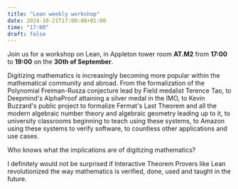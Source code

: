 ```yaml
---
title: "Lean weekly workshop"
date: 2024-10-21T17:00:00+01:00
time: "17:00"
draft: false
---
```

Join us for a workshop on Lean, in Appleton tower room **AT.M2** from **17:00** to **19:00** on the **30th of September**.

Digitizing mathematics is increasingly becoming more popular within the mathematical community and abroad. From the formalization of the Polynomial Freiman-Rusza conjecture lead by Field medalist Terence Tao, to Deepmind's AlphaProof attaining a silver medal in the IMO, to Kevin Buzzard's public project to formalize Fermat's Last Theorem and all the modern algebraic number theory and algebraic geometry leading up to it, to university classrooms beginning to teach using these systems, to Amazon using these systems to verify software, to countless other applications and use cases.

Who knows what the implications are of digitizing mathematics?

I definitely would not be surprised if Interactive Theorem Provers like Lean revolutionized the way mathematics is verified, done, used and taught in the future.

